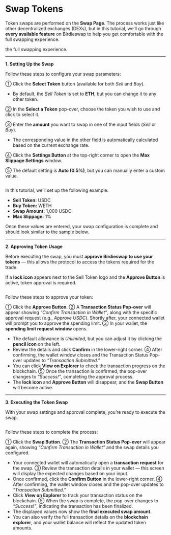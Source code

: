 # Swap Tokens

Token swaps are performed on the **Swap Page**. The process works just like other decentralized exchanges (DEXs), but in this tutorial, we’ll go through **every available feature** on Birdieswap to help you get comfortable with the full swapping experience.

the full swapping experience.

***

**1. Setting Up the Swap**

Follow these steps to configure your swap parameters:

① Click the **Select Token** button (available for both _Sell_ and _Buy_).

* By default, the _Sell Token_ is set to **ETH**, but you can change it to any other token.

② In the **Select a Token** pop-over, choose the token you wish to use and click to select it.

③ Enter the **amount** you want to swap in one of the input fields (_Sell_ or _Buy_).

* The corresponding value in the other field is automatically calculated based on the current exchange rate.

④ Click the **Settings Button** at the top-right corner to open the **Max Slippage Settings** window.

⑤ The default setting is **Auto (0.5%)**, but you can manually enter a custom value.

<figure><img src="https://crypttempo.gitbook.io/birdieswap/~gitbook/image?url=https%3A%2F%2F3718254475-files.gitbook.io%2F%7E%2Ffiles%2Fv0%2Fb%2Fgitbook-x-prod.appspot.com%2Fo%2Fspaces%252Fl809DnxvErlAtMYeaBDi%252Fuploads%252Fs0XhDRajUno5KNBWl2G4%252F%25E1%2584%2589%25E1%2585%25B3%25E1%2584%258F%25E1%2585%25B3%25E1%2584%2585%25E1%2585%25B5%25E1%2586%25AB%25E1%2584%2589%25E1%2585%25A3%25E1%2586%25BA%25202025-10-15%2520%25E1%2584%258B%25E1%2585%25A9%25E1%2584%2592%25E1%2585%25AE%252012.10.01.png%3Falt%3Dmedia%26token%3Df856a3c1-2a97-46a0-a6d5-ff21f49aaaea&#x26;width=768&#x26;dpr=4&#x26;quality=100&#x26;sign=9ab91036&#x26;sv=2" alt=""><figcaption></figcaption></figure>

In this tutorial, we’ll set up the following example:

* **Sell Token:** USDC
* **Buy Token:** WETH
* **Swap Amount:** 1,000 USDC
* **Max Slippage:** 1%

Once these values are entered, your swap configuration is complete and should look similar to the sample below.

***

**2. Approving Token Usage**

Before executing the swap, you must **approve Birdieswap to use your tokens** — this allows the protocol to access the tokens required for the trade.

If a **lock icon** appears next to the Sell Token logo and the **Approve Button** is active, token approval is required.

<figure><img src="https://crypttempo.gitbook.io/birdieswap/~gitbook/image?url=https%3A%2F%2F3718254475-files.gitbook.io%2F%7E%2Ffiles%2Fv0%2Fb%2Fgitbook-x-prod.appspot.com%2Fo%2Fspaces%252Fl809DnxvErlAtMYeaBDi%252Fuploads%252F30mj2oEDwAdCpcntUATe%252F%25E1%2584%2589%25E1%2585%25B3%25E1%2584%258F%25E1%2585%25B3%25E1%2584%2585%25E1%2585%25B5%25E1%2586%25AB%25E1%2584%2589%25E1%2585%25A3%25E1%2586%25BA%25202025-10-29%2520%25E1%2584%258B%25E1%2585%25A9%25E1%2584%2592%25E1%2585%25AE%25206.02.44.png%3Falt%3Dmedia%26token%3Df2b23e18-207d-43c1-a7c1-1559df6898ac&#x26;width=768&#x26;dpr=4&#x26;quality=100&#x26;sign=d37edaf5&#x26;sv=2" alt=""><figcaption></figcaption></figure>

Follow these steps to approve your token:

① Click the **Approve Button**. ② A **Transaction Status Pop-over** will appear showing _“Confirm Transaction in Wallet”_, along with the specific approval request (e.g., _Approve USDC_). Shortly after, your connected wallet will prompt you to approve the spending limit. ③ In your wallet, the **spending limit request window** opens.

* The default allowance is _Unlimited_, but you can adjust it by clicking the **pencil icon** on the left.
* Review the details and click **Confirm** in the lower-right corner. ④ After confirming, the wallet window closes and the Transaction Status Pop-over updates to _“Transaction Submitted.”_
* You can click **View on Explorer** to check the transaction progress on the blockchain. ⑤ Once the transaction is confirmed, the pop-over changes to _“Success!”_, completing the approval process.
* The **lock icon** and **Approve Button** will disappear, and the **Swap Button** will become active.

***

**3. Executing the Token Swap**

With your swap settings and approval complete, you’re ready to execute the swap.

<figure><img src="https://crypttempo.gitbook.io/birdieswap/~gitbook/image?url=https%3A%2F%2F3718254475-files.gitbook.io%2F%7E%2Ffiles%2Fv0%2Fb%2Fgitbook-x-prod.appspot.com%2Fo%2Fspaces%252Fl809DnxvErlAtMYeaBDi%252Fuploads%252FcK7zGTZjnhALmvhXlt8X%252F%25E1%2584%2589%25E1%2585%25B3%25E1%2584%258F%25E1%2585%25B3%25E1%2584%2585%25E1%2585%25B5%25E1%2586%25AB%25E1%2584%2589%25E1%2585%25A3%25E1%2586%25BA%25202025-10-29%2520%25E1%2584%258B%25E1%2585%25A9%25E1%2584%2592%25E1%2585%25AE%25206.05.33.png%3Falt%3Dmedia%26token%3D89a26b33-b7e0-462b-9a66-dceacfd65e98&#x26;width=768&#x26;dpr=4&#x26;quality=100&#x26;sign=9e9fdfa8&#x26;sv=2" alt=""><figcaption></figcaption></figure>

Follow these steps to complete the process:

① Click the **Swap Button**. ② The **Transaction Status Pop-over** will appear again, showing _“Confirm Transaction in Wallet”_ and the swap details you configured.

* Your connected wallet will automatically open a **transaction request** for the swap. ③ Review the transaction details in your wallet — this screen will display the expected changes based on your input.
* Once confirmed, click the **Confirm Button** in the lower-right corner. ④ After confirming, the wallet window closes and the pop-over updates to _“Transaction Submitted.”_
* Click **View on Explorer** to track your transaction status on the blockchain. ⑤ When the swap is complete, the pop-over changes to _“Success!”_, indicating the transaction has been finalized.
* The displayed values now show the **final executed swap amount**.
* You can also verify the full transaction details on the **blockchain explorer**, and your wallet balance will reflect the updated token amounts.

